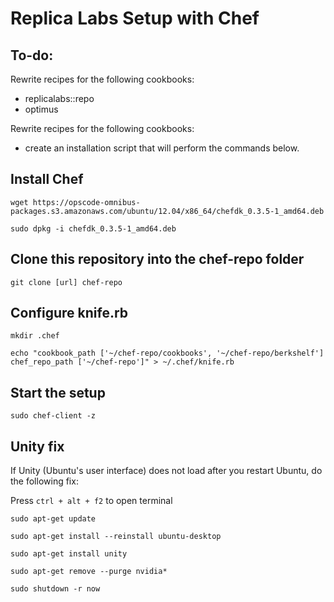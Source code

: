 # Replica Labs Setup with Chef #

## To-do: ##
Rewrite recipes for the following cookbooks:

*  replicalabs::repo
*  optimus

Rewrite recipes for the following cookbooks:

*  create an installation script that will perform the commands below.


## Install Chef ##
```
wget https://opscode-omnibus-packages.s3.amazonaws.com/ubuntu/12.04/x86_64/chefdk_0.3.5-1_amd64.deb
```
```
sudo dpkg -i chefdk_0.3.5-1_amd64.deb
```

## Clone this repository into the chef-repo folder ##
```
git clone [url] chef-repo
```

## Configure knife.rb ##
```
mkdir .chef
```
```
echo "cookbook_path ['~/chef-repo/cookbooks', '~/chef-repo/berkshelf']
chef_repo_path ['~/chef-repo']" > ~/.chef/knife.rb
```

## Start the setup ##
```
sudo chef-client -z
```

## Unity fix ##
If Unity (Ubuntu's user interface) does not load after you restart Ubuntu, do the following fix:

Press `ctrl + alt + f2` to open terminal

```
sudo apt-get update
```
```
sudo apt-get install --reinstall ubuntu-desktop
```
```
sudo apt-get install unity
```
```
sudo apt-get remove --purge nvidia*
```
```
sudo shutdown -r now
```